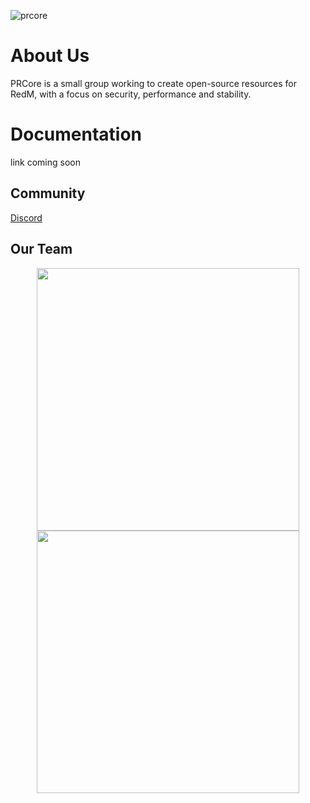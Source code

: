 ![prcore](https://user-images.githubusercontent.com/77229068/228026202-2cd5938a-0cc3-4c10-a72b-565898b0d268.png)
# About Us 

PRCore is a small group working to create open-source resources for RedM, with a focus on security, performance and stability.
# Documentation

link coming soon

## Community
[Discord](https://discord.gg/bVDAJyDBJd)
  

## Our Team
<p align="center">
 <a href=https://github.com/jezzyonduty><img width="420" src=https://github-readme-stats.vercel.app/api?username=jezzyonduty&count_private=true&show_icons=true&title_color=12c487&text_color=ffffff&icon_color=12c487&hide_border=true&bg_color=282a36&layout=compact&hide_title=false&hide_rank=false><a>
    <a href=https://github.com/yusufkaracolak><img width="420" src=https://github-readme-stats.vercel.app/api?username=yusufkaracolak&count_private=true&show_icons=true&title_color=12c487&text_color=ffffff&icon_color=12c487&hide_border=true&bg_color=282a36&layout=compact&hide_title=false&hide_rank=false><a>
</p>
